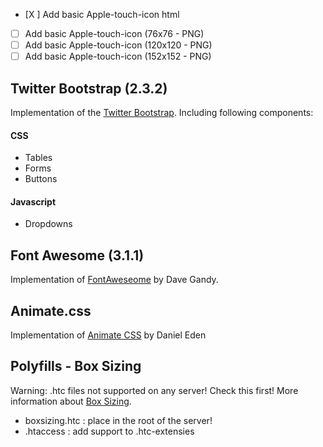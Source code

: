 - [X ] Add basic Apple-touch-icon html
- [ ] Add basic Apple-touch-icon (76x76 - PNG)
- [ ] Add basic Apple-touch-icon (120x120 - PNG)
- [ ] Add basic Apple-touch-icon (152x152 - PNG)

## Twitter Bootstrap (2.3.2)
Implementation of the [Twitter Bootstrap](http://getbootstrap.com/2.3.2/).
Including following components:

#### CSS
* Tables
* Forms
* Buttons

#### Javascript
* Dropdowns

## Font Awesome (3.1.1)
Implementation of [FontAweseome](http://fortawesome.github.io/Font-Awesome/3.2.1/icons/) by Dave Gandy.

## Animate.css
Implementation of [Animate CSS](https://github.com/daneden/animate.css) by Daniel Eden

## Polyfills - Box Sizing
Warning: .htc files not supported on any server! Check this first! More information about [Box Sizing](http://github.com/Schepp/box-sizing-polyfill/).

* boxsizing.htc : place in the root of the server!
* .htaccess 	: add support to .htc-extensies
